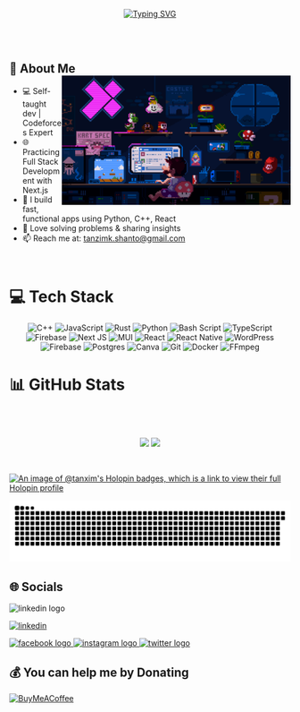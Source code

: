 <div align="center">

[![Typing SVG](https://readme-typing-svg.demolab.com?font=Fira+Code&weight=600&size=25&duration=4000&pause=1000&color=10B981&center=true&vCenter=true&width=435&lines=Hi+%F0%9F%91%8B%2C+I'm+Tanzim+Khan+Shanto;Turning+ideas+into+code+%F0%9F%9A%80)](https://git.io/typing-svg)
</div>
</br>
</br>

## 💫 About Me <img align="right" alt="gif" width="410px" src="/gifs/hero.gif" />

* 💻 Self-taught dev | Codeforces Expert
* 🌐 Practicing Full Stack Development with Next.js
* 🔧 I build fast, functional apps using Python, C++, React
* 🚀 Love solving problems & sharing insights
* 📫 Reach me at: <tanzimk.shanto@gmail.com>

</br>

# 💻 Tech Stack

<div align="center">

![C++](https://img.shields.io/badge/c++-%2300599C.svg?style=for-the-badge&logo=c%2B%2B&logoColor=white) ![JavaScript](https://img.shields.io/badge/javascript-%23323330.svg?style=for-the-badge&logo=javascript&logoColor=%23F7DF1E) ![Rust](https://img.shields.io/badge/rust-%23000000.svg?style=for-the-badge&logo=rust&logoColor=white) ![Python](https://img.shields.io/badge/python-3670A0?style=for-the-badge&logo=python&logoColor=ffdd54) ![Bash Script](https://img.shields.io/badge/bash_script-%23121011.svg?style=for-the-badge&logo=gnu-bash&logoColor=white) ![TypeScript](https://img.shields.io/badge/typescript-%23007ACC.svg?style=for-the-badge&logo=typescript&logoColor=white) ![Firebase](https://img.shields.io/badge/firebase-%23039BE5.svg?style=for-the-badge&logo=firebase) ![Next JS](https://img.shields.io/badge/Next-black?style=for-the-badge&logo=next.js&logoColor=white) ![MUI](https://img.shields.io/badge/MUI-%230081CB.svg?style=for-the-badge&logo=mui&logoColor=white) ![React](https://img.shields.io/badge/react-%2320232a.svg?style=for-the-badge&logo=react&logoColor=%2361DAFB) ![React Native](https://img.shields.io/badge/react_native-%2320232a.svg?style=for-the-badge&logo=react&logoColor=%2361DAFB) ![WordPress](https://img.shields.io/badge/WordPress-%23117AC9.svg?style=for-the-badge&logo=WordPress&logoColor=white) ![Firebase](https://img.shields.io/badge/firebase-a08021?style=for-the-badge&logo=firebase&logoColor=ffcd34) ![Postgres](https://img.shields.io/badge/postgres-%23316192.svg?style=for-the-badge&logo=postgresql&logoColor=white) ![Canva](https://img.shields.io/badge/Canva-%2300C4CC.svg?style=for-the-badge&logo=Canva&logoColor=white) ![Git](https://img.shields.io/badge/git-%23F05033.svg?style=for-the-badge&logo=git&logoColor=white) ![Docker](https://img.shields.io/badge/docker-%230db7ed.svg?style=for-the-badge&logo=docker&logoColor=white) ![FFmpeg](https://shields.io/badge/FFmpeg-%23171717.svg?logo=ffmpeg&style=for-the-badge&labelColor=171717&logoColor=5cb85c)
  
</div>

# 📊 GitHub Stats

</br>
</br>

<p align="center">

<img height="150px" src="https://github-readme-stats.vercel.app/api?username=tanxim&theme=catppuccin_mocha&hide_border=false&include_all_commits=true&count_private=false" />

<!-- <img height="150px" src="https://nirzak-streak-stats.vercel.app/?user=tanxim&theme=catppuccin_mocha&hide_border=false" /> -->

<img height="150px" src="https://github-readme-stats.vercel.app/api/top-langs/?username=tanxim&theme=catppuccin_mocha&hide_border=false&include_all_commits=true&count_private=false&layout=compact" />
  
</p>
</br>

[![An image of @tanxim's Holopin badges, which is a link to view their full Holopin profile](https://holopin.me/tanxim)](https://holopin.io/@tanxim)

<img src="https://raw.githubusercontent.com/tanxim/tanxim/output/snake.svg" alt="Snake animation" />

## 🌐 Socials

<div align="left">

  <a href="https://www.linkedin.com/in/TanzimK-Shanto" style="text-decoration: none;" target="_blank">
    <img src="https://img.shields.io/static/v1?message=LinkedIn&logo=linkedin&label=&color=0077B5&logoColor=white&labelColor=&style=for-the-badge" height="40" alt="linkedin logo"  />
  </a>

  [![linkedin](https://img.shields.io/static/v1?message=LinkedIn&logo=linkedin&label=&color=0077B5&logoColor=white&labelColor=&style=for-the-badge)](https://www.linkedin.com/in/TanzimK-Shanto)

  <a href="https://www.facebook.com/tanzimk.shanto" target="_blank">
    <img src="https://img.shields.io/static/v1?message=Facebook&logo=facebook&label=&color=1877F2&logoColor=white&labelColor=&style=for-the-badge" height="40" alt="facebook logo"  />
  </a>

  <a href="https://www.instagram.com/TanzimK.Shanto" target="_blank">
    <img src="https://img.shields.io/static/v1?message=Instagram&logo=instagram&label=&color=E4405F&logoColor=white&labelColor=&style=for-the-badge" height="40" alt="instagram logo"  />
  </a>
  <a href="https://x.com/TanzimK_Shanto" target="_blank">
    <img src="https://img.shields.io/static/v1?message=Twitter&logo=twitter&label=&color=1DA1F2&logoColor=white&labelColor=&style=for-the-badge" height="40" alt="twitter logo"  />
  </a>

</div>

## 💰 You can help me by Donating

  [![BuyMeACoffee](https://img.shields.io/badge/Buy%20Me%20a%20Coffee-ffdd00?style=for-the-badge&logo=buy-me-a-coffee&logoColor=black)](https://buymeacoffee.com/tanxim)

<!-- Proudly created with GPRM ( https://gprm.itsvg.in ) -->
